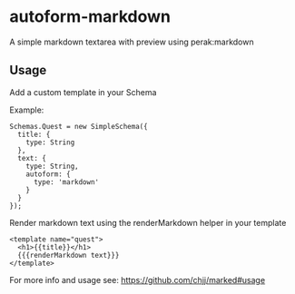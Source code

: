 autoform-markdown
========

A simple markdown textarea with preview using perak:markdown


Usage
-----

Add a custom template in your Schema

Example:

```
Schemas.Quest = new SimpleSchema({
  title: {
    type: String
  },
  text: {
    type: String,
    autoform: {
      type: 'markdown'
    }
  }
});
```

Render markdown text using the renderMarkdown helper in your template

```
<template name="quest">
  <h1>{{title}}</h1>
  {{{renderMarkdown text}}}
</template>
```

For more info and usage see: https://github.com/chjj/marked#usage